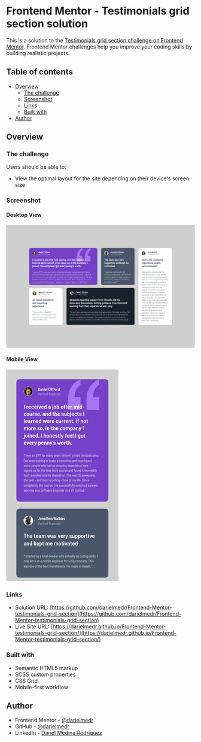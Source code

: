 # Frontend Mentor - Testimonials grid section solution

This is a solution to the [Testimonials grid section challenge on Frontend Mentor](https://www.frontendmentor.io/challenges/testimonials-grid-section-Nnw6J7Un7). Frontend Mentor challenges help you improve your coding skills by building realistic projects.

## Table of contents

- [Overview](#overview)
  - [The challenge](#the-challenge)
  - [Screenshot](#screenshot)
  - [Links](#links)
  - [Built with](#built-with)
- [Author](#author)

## Overview

### The challenge

Users should be able to:

- View the optimal layout for the site depending on their device's screen size

### Screenshot

#### Desktop View

![](./assets/result-screenshot/desktop-1440px.png)

#### Mobile View

![](./assets/result-screenshot/mobile-375px.png)

### Links

- Solution URL: [https://github.com/darielmedr/Frontend-Mentor-testimonials-grid-section](https://github.com/darielmedr/Frontend-Mentor-testimonials-grid-section)
- Live Site URL: [https://darielmedr.github.io/Frontend-Mentor-testimonials-grid-section/](https://darielmedr.github.io/Frontend-Mentor-testimonials-grid-section/)

### Built with

- Semantic HTML5 markup
- SCSS custom properties
- CSS Grid
- Mobile-first workflow

## Author

- Frontend Mentor - [@darielmedr](https://www.frontendmentor.io/profile/darielmedr)
- GitHub - [@darielmedr](https://github.com/darielmedr)
- LinkedIn - [Dariel Medina Rodríguez](https://www.linkedin.com/in/darielmedr)
